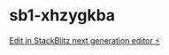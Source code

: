 # sb1-xhzygkba

[Edit in StackBlitz next generation editor ⚡️](https://stackblitz.com/~/github.com/faresamireldin/sb1-xhzygkba)